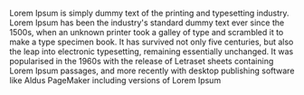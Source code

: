 Lorem Ipsum is simply dummy text of the printing and typesetting
 industry. Lorem Ipsum has been the industry's standard dummy text ever 
 since the 1500s, when an unknown printer took a galley of type and 
 scrambled it to make a type specimen book. It has survived not only 
 five centuries, but also the leap into electronic typesetting, 
 remaining essentially unchanged. It was popularised in the 1960s with 
 the release of Letraset sheets containing Lorem Ipsum passages, and 
 more recently with desktop publishing software like Aldus PageMaker 
 including versions of Lorem Ipsum